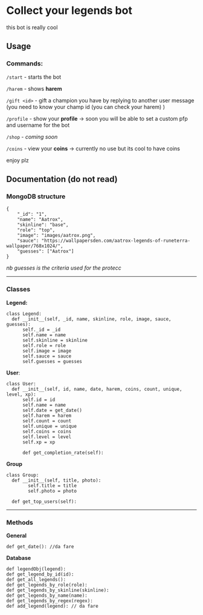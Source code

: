 # Collect your legends bot

this bot is really cool

## Usage
### Commands:
`/start` - starts the bot

`/harem` - shows **harem**

`/gift <id>` - gift a champion you have by replying to another user message (you need to know your champ id (you can check your harem) )

`/profile` - show your **profile** -> soon you will be able to set a custom pfp and username for the bot

`/shop` - *coming soon*

`/coins` - view your **coins** -> currently no use but its cool to have coins


enjoy plz 


## Documentation (do not read)
 
### MongoDB structure
 
    {
    	"_id": "1",
    	"name": "Aatrox",
    	"skinline": "base",
    	"role": "top",
    	"image": "images/aatrox.png",
    	"sauce": "https://wallpapersden.com/aatrox-legends-of-runeterra-wallpaper/768x1024/",
    	"guesses": ["Aatrox"]
    }

*nb guesses is the criteria used for the protecc*
<hr>


### Classes

 
**Legend:**
  

    class Legend:
	  def __init__(self, _id, name, skinline, role, image, sauce, guesses):
		  self._id = _id
		  self.name = name
		  self.skinline = skinline	 
		  self.role = role
		  self.image = image
		  self.sauce = sauce
		  self.guesses = guesses

**User**:

    class User:
      def __init__(self, id, name, date, harem, coins, count, unique, level, xp):
	      self.id = id
	      self.name = name
	      self.date = get_date()
	      self.harem = harem
	      self.count = count
	      self.unique = unique
	      self.coins = coins
	      self.level = level
	      self.xp = xp
	      
	      def get_completion_rate(self):

**Group**

    class Group:
      def __init__(self, title, photo):
	        self.title = title
	        self.photo = photo
    
      def get_top_users(self):

<hr>

### Methods
**General**

    def get_date(): //da fare

**Database**

    def legendObj(legend):
    def get_legend_by_id(id):
    def get_all_legends():
    def get_legends_by_role(role):
    def get_legends_by_skinline(skinline):
    def get_legends_by_name(name):
    def get_legends_by_regex(regex):
    def add_legend(legend): // da fare
